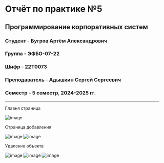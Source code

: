 # Отчёт по практике №5

## Программирование корпоративных систем

### Студент - **Бугров Артём Александрович**

### Группа - **ЭФБО-07-22**

### Шифр - **22Т0073**

### Преподаватель - **Адышкин Сергей Сергеевич**

### Семестр - 5 семестр, 2024-2025 гг.

---
Главня страница

![image](https://github.com/user-attachments/assets/f5b91568-af84-4c5d-be81-458352c58238)

Страница добавления

![image](https://github.com/user-attachments/assets/c51a265f-5e84-4598-a835-ff448ca69e5d)
![image](https://github.com/user-attachments/assets/700422a7-acae-4747-8408-f320a6b083dd)

Удаление объекта

![image](https://github.com/user-attachments/assets/a227c922-e827-4b25-adc9-d8f428100aac)
![image](https://github.com/user-attachments/assets/53916dc1-2089-4e0b-b133-c057ef272d88)
![image](https://github.com/user-attachments/assets/bef2f9e6-758e-43d1-9ad2-575f3366de1c)
